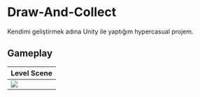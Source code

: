 # Draw-And-Collect
 Kendimi geliştirmek adına Unity ile yaptığım hypercasual projem.

## Gameplay
Level Scene | 
------------ | 
![](VideosAndPhotos/Video1.gif) | 


